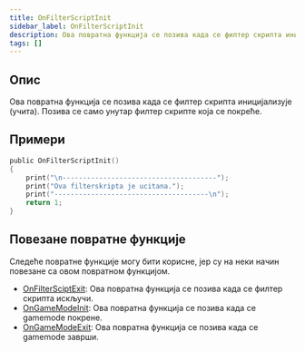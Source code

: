 ```yaml
---
title: OnFilterScriptInit
sidebar_label: OnFilterScriptInit
description: Ова повратна функција се позива када се филтер скрипта иницијализује (учита).
tags: []
---
```


## Опис

Ова повратна функција се позива када се филтер скрипта иницијализује (учита). Позива се само унутар филтер скрипте која се покреће.

## Примери

```c
public OnFilterScriptInit()
{
    print("\n--------------------------------------");
    print("Ova filterskripta je ucitana.");
    print("--------------------------------------\n");
    return 1;
}
```

## Повезане повратне функције

Следеће повратне функције могу бити корисне, јер су на неки начин повезане са овом повратном функцијом.

- [OnFilterSciptExit](OnFilterScriptExit): Ова повратна функција се позива када се филтер скрипта искључи.
- [OnGameModeInit](OnGameModeInit): Ова повратна функција се позива када се gamemode покрене.
- [OnGameModeExit](OnGameModeExit): Ова повратна функција се позива када се gamemode заврши.
